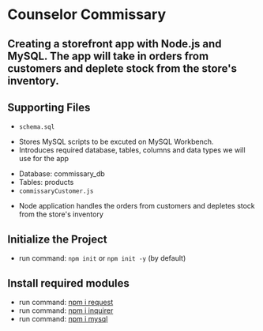# Counselor Commissary

## Creating a storefront app with Node.js and MySQL. The app will take in orders from customers and deplete stock from the store's inventory.

## Supporting Files
* `schema.sql`
- Stores MySQL scripts to be excuted on MySQL Workbench.
- Introduces required database, tables, columns and data types we will use for the app
* Database: commissary_db
* Tables: products
* `commissaryCustomer.js`
- Node application handles the orders from customers and depletes stock from the store's inventory

## Initialize the Project
* run command: `npm init` or `npm init -y` (by default)

## Install required modules
* run command: [npm i request](https://www.npmjs.com/package/request)
* run command: [npm i inquirer](https://www.npmjs.com/package/inquirer/v/5.0.1)
* run command: [npm i mysql](https://www.npmjs.com/package/mysql)
